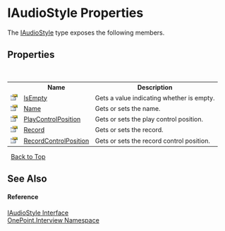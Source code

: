 # IAudioStyle Properties
 

The <a href="T_OnePoint_Interview_IAudioStyle">IAudioStyle</a> type exposes the following members.


## Properties
&nbsp;<table><tr><th></th><th>Name</th><th>Description</th></tr><tr><td>![Public property](media/pubproperty.gif "Public property")</td><td><a href="P_OnePoint_Interview_IAudioStyle_IsEmpty">IsEmpty</a></td><td>
Gets a value indicating whether is empty.</td></tr><tr><td>![Public property](media/pubproperty.gif "Public property")</td><td><a href="P_OnePoint_Interview_IAudioStyle_Name">Name</a></td><td>
Gets or sets the name.</td></tr><tr><td>![Public property](media/pubproperty.gif "Public property")</td><td><a href="P_OnePoint_Interview_IAudioStyle_PlayControlPosition">PlayControlPosition</a></td><td>
Gets or sets the play control position.</td></tr><tr><td>![Public property](media/pubproperty.gif "Public property")</td><td><a href="P_OnePoint_Interview_IAudioStyle_Record">Record</a></td><td>
Gets or sets the record.</td></tr><tr><td>![Public property](media/pubproperty.gif "Public property")</td><td><a href="P_OnePoint_Interview_IAudioStyle_RecordControlPosition">RecordControlPosition</a></td><td>
Gets or sets the record control position.</td></tr></table>&nbsp;
<a href="#iaudiostyle-properties">Back to Top</a>

## See Also


#### Reference
<a href="T_OnePoint_Interview_IAudioStyle">IAudioStyle Interface</a><br /><a href="N_OnePoint_Interview">OnePoint.Interview Namespace</a><br />
